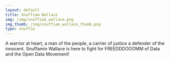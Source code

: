 ```yaml
---
layout: default
title: Snuffiam Wallace
img: /img/snuffiam_wallace.png
img_thumb: /img/snuffiam_wallace_thumb.png
type: snuffie
---
```


A warrior at heart, a man of the people, a carrier of justice a defender of the innocent. Snuffamin Wallace is here to fight for FREEDDDOOOMM of Data and the Open Data Movement!
